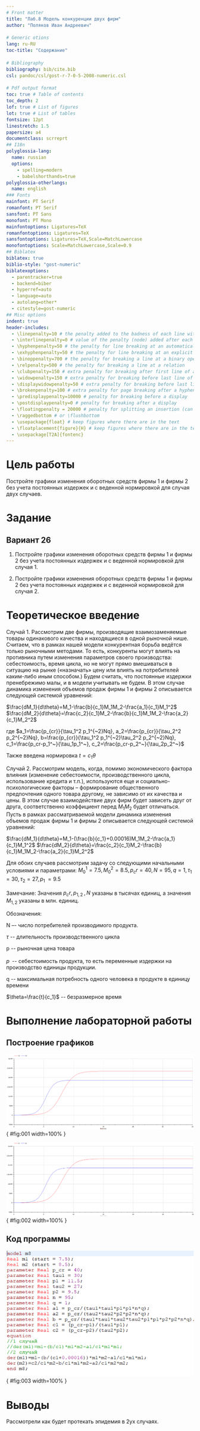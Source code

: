 ```yaml
---
# Front matter
title: "Лаб.8 Модель конкуренции двух фирм"
author: "Поляков Иван Андреевич"

# Generic otions
lang: ru-RU
toc-title: "Содержание"

# Bibliography
bibliography: bib/cite.bib
csl: pandoc/csl/gost-r-7-0-5-2008-numeric.csl

# Pdf output format
toc: true # Table of contents
toc_depth: 2
lof: true # List of figures
lot: true # List of tables
fontsize: 12pt
linestretch: 1.5
papersize: a4
documentclass: scrreprt
## I18n
polyglossia-lang:
  name: russian
  options:
	- spelling=modern
	- babelshorthands=true
polyglossia-otherlangs:
  name: english
### Fonts
mainfont: PT Serif
romanfont: PT Serif
sansfont: PT Sans
monofont: PT Mono
mainfontoptions: Ligatures=TeX
romanfontoptions: Ligatures=TeX
sansfontoptions: Ligatures=TeX,Scale=MatchLowercase
monofontoptions: Scale=MatchLowercase,Scale=0.9
## Biblatex
biblatex: true
biblio-style: "gost-numeric"
biblatexoptions:
  - parentracker=true
  - backend=biber
  - hyperref=auto
  - language=auto
  - autolang=other*
  - citestyle=gost-numeric
## Misc options
indent: true
header-includes:
  - \linepenalty=10 # the penalty added to the badness of each line within a paragraph (no associated penalty node) Increasing the value makes tex try to have fewer lines in the paragraph.
  - \interlinepenalty=0 # value of the penalty (node) added after each line of a paragraph.
  - \hyphenpenalty=50 # the penalty for line breaking at an automatically inserted hyphen
  - \exhyphenpenalty=50 # the penalty for line breaking at an explicit hyphen
  - \binoppenalty=700 # the penalty for breaking a line at a binary operator
  - \relpenalty=500 # the penalty for breaking a line at a relation
  - \clubpenalty=150 # extra penalty for breaking after first line of a paragraph
  - \widowpenalty=150 # extra penalty for breaking before last line of a paragraph
  - \displaywidowpenalty=50 # extra penalty for breaking before last line before a display math
  - \brokenpenalty=100 # extra penalty for page breaking after a hyphenated line
  - \predisplaypenalty=10000 # penalty for breaking before a display
  - \postdisplaypenalty=0 # penalty for breaking after a display
  - \floatingpenalty = 20000 # penalty for splitting an insertion (can only be split footnote in standard LaTeX)
  - \raggedbottom # or \flushbottom
  - \usepackage{float} # keep figures where there are in the text
  - \floatplacement{figure}{H} # keep figures where there are in the text
  - \usepackage[T2A]{fontenc}
---
```


# Цель работы

Постройте графики изменения оборотных средств фирмы 1 и фирмы 2 без
учета постоянных издержек и с веденной нормировкой для случая двух случаев.

# Задание

## Вариант 26

1. Постройте графики изменения оборотных средств фирмы 1 и фирмы 2 без
учета постоянных издержек и с веденной нормировкой для случая 1.

2. Постройте графики изменения оборотных средств фирмы 1 и фирмы 2 без
учета постоянных издержек и с веденной нормировкой для случая 2.

# Теоретическое введение

Случай 1. Рассмотрим две фирмы, производящие взаимозаменяемые товары
одинакового качества и находящиеся в одной рыночной нише. Считаем, что в рамках
нашей модели конкурентная борьба ведётся только рыночными методами. То есть,
конкуренты могут влиять на противника путем изменения параметров своего
производства: себестоимость, время цикла, но не могут прямо вмешиваться в
ситуацию на рынке («назначать» цену или влиять на потребителей каким-либо иным
способом.) Будем считать, что постоянные издержки пренебрежимо малы, и в
модели учитывать не будем. В этом случае динамика изменения объемов продаж
фирмы 1 и фирмы 2 описывается следующей системой уравнений:

$\frac{dM_1}{d\theta}=M_1-\frac{b}{c_1}M_1M_2-\frac{a_1}{c_1}M_1^2$
$\frac{dM_2}{d\theta}=\frac{c_2}{c_1}M_2-\frac{b}{c_1}M_1M_2-\frac{a_2}{c_1}M_2^2$

где $a_1=\frac{p_{cr}}{\tau_1^2 p_1^{~2}Nq}, a_2=\frac{p_{cr}}{\tau_2^2 p_2^{~2}Nq},
b=\frac{p_{cr}}{\tau_1^2 p_1^{~2}\tau_2^2 p_2^{~2}Nq}, c_1=\frac{p_cr-p_1^~}{\tau_1p_1^~},
c_2=\frac{p_cr-p_2^~}{\tau_2p_2^~}$

Также введена нормировка $t=c_1\theta$

Случай 2. Рассмотрим модель, когда, помимо экономического фактора
влияния (изменение себестоимости, производственного цикла, использование
кредита и т.п.), используются еще и социально-психологические факторы –
формирование общественного предпочтения одного товара другому, не зависимо от
их качества и цены. В этом случае взаимодействие двух фирм будет зависеть друг
от друга, соответственно коэффициент перед $M_1M_2$ будет отличаться. Пусть в
рамках рассматриваемой модели динамика изменения объемов продаж фирмы 1 и
фирмы 2 описывается следующей системой уравнений:

$\frac{dM_1}{d\theta}=M_1-(\frac{b}{c_1}+0.00016)M_1M_2-\frac{a_1}{c_1}M_1^2$
$\frac{dM_2}{d\theta}=\frac{c_2}{c_1}M_2-\frac{b}{c_1}M_1M_2-\frac{a_2}{c_1}M_2^2$

Для обоих случаев рассмотрим задачу со следующими начальными условиями и параметрами:
$M_0^1=7.5, M_0^2=8.5, p_cr=40, N=95, q=1, \tau_1=30, \tau_2=27, p_1^~=9.5$

Замечание: Значения $p_cr, p_{1,2}^~, N$
указаны в тысячах единиц, а значения $M_{1,2}$ указаны в млн. единиц.

Обозначения:

N –- число потребителей производимого продукта.

$\tau$ -- длительность производственного цикла

p -- рыночная цена товара

$p^~$ -- себестоимость продукта, то есть переменные издержки на производство единицы
продукции.

q -- максимальная потребность одного человека в продукте в единицу времени

$\theta=\frac{t}{c_1}$ -- безразмерное время


# Выполнение лабораторной работы

## Построение графиков

![График для случая 1](img8/1.png){ #fig:001 width=100% }

![График для случая 2](img8/2.png){ #fig:002 width=100% }


## Код программы

![код программы](img8/3.png){ #fig:003 width=100% }

# Выводы

Рассмотрели как будет протекать эпидемия в 2ух случаях.
